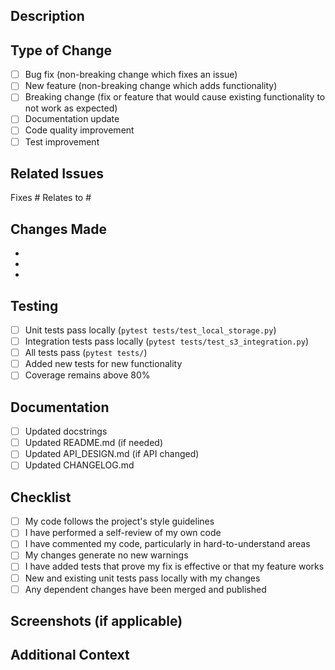 ## Description

<!-- Provide a brief description of the changes in this PR -->

## Type of Change

<!-- Mark the relevant option with an "x" -->

- [ ] Bug fix (non-breaking change which fixes an issue)
- [ ] New feature (non-breaking change which adds functionality)
- [ ] Breaking change (fix or feature that would cause existing functionality to not work as expected)
- [ ] Documentation update
- [ ] Code quality improvement
- [ ] Test improvement

## Related Issues

<!-- Link to related issues using #issue_number -->

Fixes #
Relates to #

## Changes Made

<!-- Provide a detailed list of changes -->

- 
- 
- 

## Testing

<!-- Describe the tests you ran and how to reproduce them -->

- [ ] Unit tests pass locally (`pytest tests/test_local_storage.py`)
- [ ] Integration tests pass locally (`pytest tests/test_s3_integration.py`)
- [ ] All tests pass (`pytest tests/`)
- [ ] Added new tests for new functionality
- [ ] Coverage remains above 80%

## Documentation

- [ ] Updated docstrings
- [ ] Updated README.md (if needed)
- [ ] Updated API_DESIGN.md (if API changed)
- [ ] Updated CHANGELOG.md

## Checklist

- [ ] My code follows the project's style guidelines
- [ ] I have performed a self-review of my own code
- [ ] I have commented my code, particularly in hard-to-understand areas
- [ ] My changes generate no new warnings
- [ ] I have added tests that prove my fix is effective or that my feature works
- [ ] New and existing unit tests pass locally with my changes
- [ ] Any dependent changes have been merged and published

## Screenshots (if applicable)

<!-- Add screenshots to help explain your changes -->

## Additional Context

<!-- Add any other context about the PR here -->
